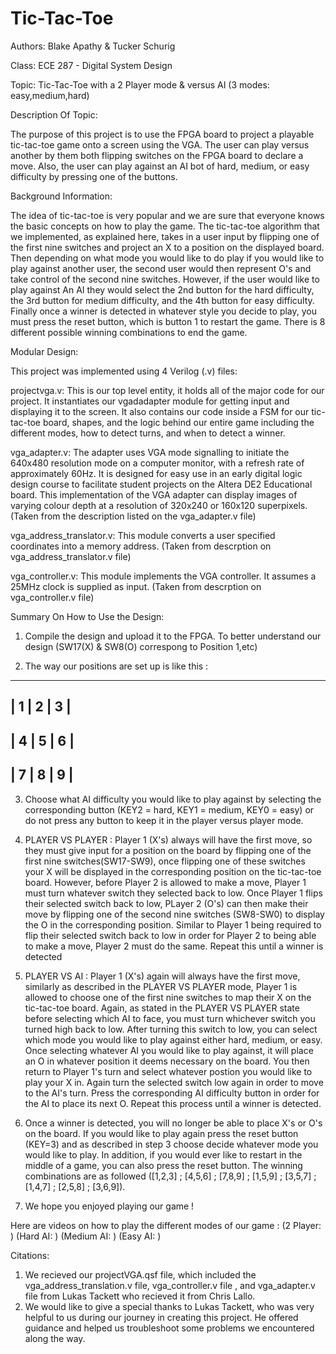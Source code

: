 # Tic-Tac-Toe

Authors: Blake Apathy & Tucker Schurig

Class: ECE 287 - Digital System Design

Topic: Tic-Tac-Toe with a 2 Player mode & versus AI (3 modes: easy,medium,hard)

Description Of Topic: 

The purpose of this project is to use the FPGA board to project a playable tic-tac-toe game onto a screen using the VGA. The user can play versus another by them both flipping switches on the FPGA board to declare a move. Also, the user can play against an AI bot of hard, medium, or easy difficulty by pressing one of the buttons.


Background Information:

The idea of tic-tac-toe is very popular and we are sure that everyone knows the basic concepts on how to play the game. The tic-tac-toe algorithm that we implemented, as explained here, takes in a user input by flipping one of the first nine switches and project an X to a position on the displayed board. Then depending on what mode you would like to do play if you would like to play against another user, the second user would then represent O's and take control of the second nine switches. However, if the user would like to play against An AI they would select the 2nd button for the hard difficulty, the 3rd button for medium difficulty, and the 4th button for easy difficulty. Finally once a winner is detected in whatever style you decide to play, you must press the reset button, which is button 1 to restart the game. There is 8 different possible winning combinations to end the game. 

Modular Design: 

This project was implemented using 4 Verilog (.v) files:

projectvga.v: This is our top level entity, it holds all of the major code for our project. It instantiates our vgadadapter module for getting input and displaying it to the screen. It also contains our code inside a FSM for our tic-tac-toe board, shapes, and the logic behind our entire game including the different modes, how to detect turns, and when to detect a winner. 

vga_adapter.v: The adapter uses VGA mode signalling to initiate the 640x480 resolution mode on a computer monitor, with a refresh rate of approximately 60Hz. It is designed for easy use in an early digital logic design course to facilitate student projects on the Altera DE2 Educational board. This implementation of the VGA adapter can display images of varying colour depth at a resolution of 320x240 or 160x120 superpixels. (Taken from the description listed on the vga_adapter.v file)

vga_address_translator.v: This module converts a user specified coordinates into a memory address. (Taken from descrption on vga_address_translator.v file)

vga_controller.v: This module implements the VGA controller. It assumes a 25MHz clock is supplied as input. (Taken from descrption on vga_controller.v file)


Summary On How to Use the Design:

1. Compile the design and upload it to the FPGA. To better understand our design (SW17(X) & SW8(O) correspong to Position 1,etc)

2. The way our positions are set up is like this :
--------------------
|  1  |   2   |  3 |
--------------------
|  4  |   5   |  6 |
--------------------
|  7  |   8   |  9 |
--------------------
3. Choose what AI difficulty you would like to play against by selecting the corresponding button (KEY2 = hard, KEY1 = medium, KEY0 = easy) or do not press any button to keep it in the player versus player mode. 

4. PLAYER VS PLAYER : Player 1 (X's) always will have the first move, so they must give input for a position on the board by flipping one of the first nine switches(SW17-SW9), once flipping one of these switches your X will be displayed in the corresponding position on the tic-tac-toe board. However, before Player 2 is allowed to make a move, Player 1 must turn whatever switch they selected back to low. Once Player 1 flips their selected switch back to low, PLayer 2 (O's) can then make their move by flipping one of the second nine switches (SW8-SW0) to display the O in the corresponding position. Similar to Player 1 being required to flip their selected switch back to low in order for Player 2 to being able to make a move, Player 2 must do the same. Repeat this until a winner is detected

5. PLAYER VS AI : Player 1 (X's) again will always have the first move, similarly as described in the PLAYER VS PLAYER mode, Player 1 is allowed to choose one of the first nine switches to map their X on the tic-tac-toe board. Again, as stated in the PLAYER VS PLAYER state before selecting which AI to face, you must turn whichever switch you turned high back to low. After turning this switch to low, you can select which mode you would like to play against either hard, medium, or easy. Once selecting whatever AI you would like to play against, it will place an O in whatever position it deems necessary on the board. You then return to Player 1's turn and select whatever postion you would like to play your X in. Again turn the selected switch low again in order to move to the AI's turn. Press the corresponding AI difficulty button in order for the AI to place its next O. Repeat this process until a winner is detected.

6. Once a winner is detected, you will no longer be able to place X's or O's on the board. If you would like to play again press the reset button (KEY=3) and as described in step 3 choose decide whatever mode you would like to play. In addition, if you would ever like to restart in the middle of a game, you can also press the reset button. The winning combinations are as followed ([1,2,3] ; [4,5,6] ; [7,8,9] ; [1,5,9] ; [3,5,7] ; [1,4,7] ; [2,5,8] ; [3,6,9]).

7. We hope you enjoyed playing our game !



Here are videos on how to play the different modes of our game :
(2 Player: )
(Hard AI: )
(Medium AI: )
(Easy AI: )

Citations:
1. We recieved our projectVGA.qsf file, which included the vga_address_translation.v file, vga_controller.v file , and vga_adapter.v file from Lukas Tackett who recieved it from Chris Lallo.
2. We would like to give a special thanks to Lukas Tackett, who was very helpful to us during our journey in creating this project. He offered guidance and helped us troubleshoot some problems we encountered along the way.




